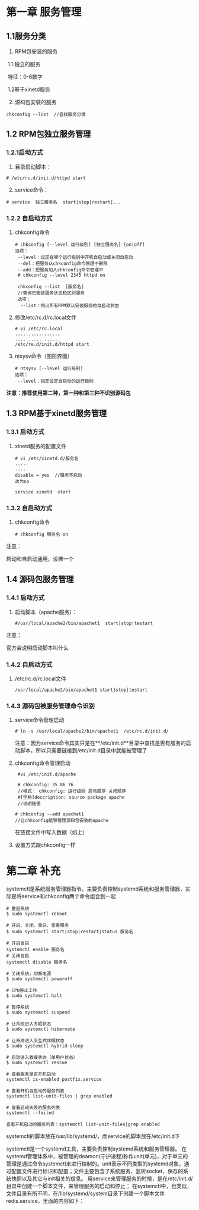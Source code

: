 #  第一章 服务管理

## 1.1服务分类

1. RPM包安装的服务

​        1.1.独立的服务

​              特征：0-6数字

​        1.2基于xinetd服务

2. 源码包安装的服务





```
chkconfig --list  //查找服务分类
```



## 1.2 RPM包独立服务管理

### 1.2.1启动方式

1. 目录启动脚本：

```
# /etc/rc.d/init.d/httpd start
```

2. service命令：

```
# service  独立服务名  start|stop|restart|...
```



### 1.2.2 自启动方式

1. chkconfig命令

   ```
   # chkconfig [--level 运行级别] [独立服务名] [on|off]
   选项：
    --level：设定在哪个运行级别中开机自启动或关闭自启动
    --del：把服务从chkconfig命令管理中删除
    --add：把服务加入chkconfig命令管理中
    # chkconfig --level 2345 httpd on
   ```

   ```
    chkconfig --list  [服务名]
    //查询已安装服务状态和区别服务
    选项：
     --list：列出所有RPM默认安装服务的自启动状态
   ```

2. 修改/etc/rc.d/rc.local文件

   ```
   # vi /etc/rc.local
   .................
   .................
   /etc/re.d/init.d/httpd start
   ```

3. ntsysv命令（图形界面）

   ```
   # ntsysv [--level 运行级别]
   选项：
    --level：指定设定自启动的运行级别
   ```

   

**注意：推荐使用第二种，第一种和第三种不识别源码包**





## 1.3 RPM基于xinetd服务管理

### 1.3.1 启动方式

1. xinetd服务的配置文件

   ```
   # vi /etc/xinetd.d/服务名
   .....
   .....
   disable = yes  //服务不启动
   改为no
   
   service xinetd  start
   ```



### 1.3.2 自启动方式

1. chkconfig命令

   ```
   # chkconfig 服务名 on
   
   ```

注意：

启动和自启动通用，设置一个



## 1.4 源码包服务管理

### 1.4.1 启动方式

1. 启动脚本（apache服务）：

   ```
   #/usr/local/apache2/bin/apachet1  start|stop|testart
   
   ```

注意：

官方会说明启动脚本叫什么

### 1.4.2 自启动方式

1. /etc/rc.d/rc.local文件

   ```
   /usr/local/apache2/bin/apachet1 start|stop|testart
   ```

   

### 1.4.3 源码包被服务管理命令识别

1. service命令管理启动

   ```
   # ln -s /usr/local/apache2/bin/apachet1  /etc/rc.d/init.d/
   ```

   注意：因为service命令其实只是在**/etc/init.d**目录中查找是否有服务的启动脚本，所以只需要链接到/etc/init.d目录中就能被管理了

2. chkconfig命令管理启动

   ```
    #vi /etc/init.d/apache
    
    # chkconfig: 35 86 76
    //格式： chkconfig: 运行级别 启动顺序 关闭顺序
    #[空格]description: source package apache
    //说明随便
    
   # chkconfig --add apachet1
   //让chkconfig能够管理源码包安装的apache
   ```

   在链接文件中写入数据（如上）

3. 设置方式跟chkconfig一样









# 第二章 补充

systemctl是系统服务管理器指令，主要负责控制systemd系统和服务管理器，实际是将service和chkconfig两个命令组合到一起

```
# 重启系统
$ sudo systemctl reboot

# 开启、关闭、重启、查看服务
$ sudo systemctl start|stop|restart|status 服务名

# 开启自启
systemctl enable 服务名
# 关闭自启
systemctl disable 服务名

# 关闭系统，切断电源
$ sudo systemctl poweroff

# CPU停止工作
$ sudo systemctl halt

# 暂停系统
$ sudo systemctl suspend

# 让系统进入冬眠状态
$ sudo systemctl hibernate

# 让系统进入交互式休眠状态
$ sudo systemctl hybrid-sleep

# 启动进入救援状态（单用户状态）
$ sudo systemctl rescue

# 查看服务是否开机启动
systemctl is-enabled postfix.service

# 查看开机自启动的服务列表
systemctl list-unit-files | grep enabled

# 查看启动失败的服务列表
systemctl --failed

查看开机启动的服务列表：systemctl list-unit-files|grep enabled
```

systemctl的脚本放在/usr/lib/systemd/，而service的脚本放在/etc/init.d下



systemctl是一个systemd工具，主要负责控制systemd系统和服务管理器。
在systemd管理体系中，被管理的deamon(守护进程)称作unit(单元)，对于单元的管理是通过命令systemctl来进行控制的。unit表示不同类型的systemd对象，通过配置文件进行标识和配置；文件主要包含了系统服务、监听socket、保存的系统快照以及其它与init相关的信息。
用service来管理服务的时候，是在/etc/init.d/目录中创建一个脚本文件，来管理服务的启动和停止；
在systemctl中，也类似，文件目录有所不同，在/lib/systemd/system目录下创建一个脚本文件redis.service，里面的内容如下：

